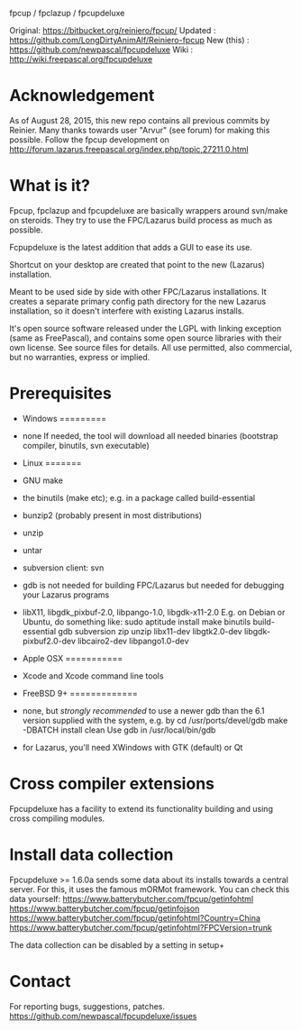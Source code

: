 fpcup / fpclazup / fpcupdeluxe

Original: https://bitbucket.org/reiniero/fpcup/
Updated : https://github.com/LongDirtyAnimAlf/Reiniero-fpcup
New (this) : https://github.com/newpascal/fpcupdeluxe
Wiki : http://wiki.freepascal.org/fpcupdeluxe

Acknowledgement
===========
As of August 28, 2015, this new repo contains all previous commits by Reinier.
Many thanks towards user "Arvur" (see forum) for making this possible.
Follow the fpcup development on http://forum.lazarus.freepascal.org/index.php/topic,27211.0.html

What is it?
===========
Fpcup, fpclazup and fpcupdeluxe are basically wrappers around svn/make on steroids.
They try to use the FPC/Lazarus build process as much as possible.

Fcpupdeluxe is the latest addition that adds a GUI to ease its use.

Shortcut on your desktop are created that point to the new (Lazarus) installation.

Meant to be used side by side with other FPC/Lazarus installations. It creates a
separate primary config path directory for the new Lazarus installation, so it 
doesn't interfere with existing Lazarus installs.

It's open source software released under the LGPL with linking exception 
(same as FreePascal), and contains some open source libraries with their own license. 
See source files for details.
All use permitted, also commercial, but no warranties, express or implied.

Prerequisites
=============

- Windows
=========
- none
If needed, the tool will download all needed binaries (bootstrap compiler, 
binutils, svn executable)

- Linux
=======
- GNU make
- the binutils (make etc); e.g. in a package called build-essential
- bunzip2 (probably present in most distributions)
- unzip
- untar
- subversion client: svn
- gdb is not needed for building FPC/Lazarus but needed for debugging 
  your Lazarus programs 
- libX11, libgdk_pixbuf-2.0, libpango-1.0, libgdk-x11-2.0
E.g. on Debian or Ubuntu, do something like:
sudo aptitude install make binutils build-essential gdb subversion zip unzip libx11-dev libgtk2.0-dev libgdk-pixbuf2.0-dev libcairo2-dev libpango1.0-dev

- Apple OSX
===========
- Xcode and Xcode command line tools

- FreeBSD 9+
=============
- none, but *strongly recommended* to use a newer gdb than the 6.1 version 
supplied with the system, e.g. by
cd /usr/ports/devel/gdb
make -DBATCH install clean
Use gdb in /usr/local/bin/gdb
- for Lazarus, you'll need XWindows with GTK (default) or Qt


Cross compiler extensions
=========================
Fpcupdeluxe has a facility to extend its functionality building and using cross compiling modules.


Install data collection
=========================
Fpcupdeluxe >= 1.6.0a sends some data about its installs towards a central server.
For this, it uses the famous mORMot framework.
You can check this data yourself:
https://www.batterybutcher.com/fpcup/getinfohtml
https://www.batterybutcher.com/fpcup/getinfojson
https://www.batterybutcher.com/fpcup/getinfohtml?Country=China
https://www.batterybutcher.com/fpcup/getinfohtml?FPCVersion=trunk

The data collection can be disabled by a setting in setup+


Contact
=======
For reporting bugs, suggestions, patches.
https://github.com/newpascal/fpcupdeluxe/issues
